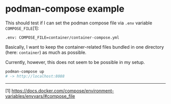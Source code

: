 # podman-compose example

This should test if I can set the podman compose file via `.env` variable `COMPOSE_FILE`[1]:

```
.env: COMPOSE_FILE=container/container-compose.yml
```

Basically, I want to keep the container-related files bundled in one directory (here: `container`) as much as possible.

Currently, however, this does not seem to be possible in my setup.

```bash
podman-compose up
# -> http://localhost:8088
```

---

[1] https://docs.docker.com/compose/environment-variables/envvars/#compose_file
